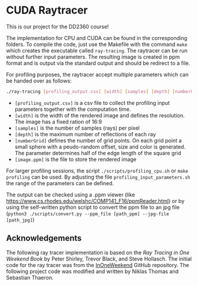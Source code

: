 # CUDA Raytracer

This is our project for the DD2360 course!

The implementation for CPU and CUDA can be found in the corresponding folders.
To compile the code, just use the Makefile with the command `make` which creates the executable called `ray-tracing`.
The raytracer can be run without further input parameters. The resulting image is created in ppm format and is output via the standard output and should be redirect to a file. 

For profiling purposes, the raytracer accept multiple parameters which can be handed over as follows: 
```sh
./ray-tracing [profiling_output.csv] [width] [samples] [depth] [numberGrid] > [image.ppm]
```
- `[profiling_output.csv]` is a csv file to collect the profiling input parameters together with the computation time.
- `[width]` is the width of the rendered image and defines the resolution. The image has a fixed ration of 16:9
- `[samples]` is the number of samples (rays) per pixel
- `[depth]` is the maximum number of reflections of each ray
- `[numberGrid]` defines the number of grid points. On each grid point a small sphere with a peudo-random offset, size and color is generated. The parameter determines half of the edge length of the square grid
- `[image.ppm]` is the file to store the rendered image

For larger profiling sessions, the script `./scripts/profiling_cpu.sh` or `make profiling` can be used. By adjusting the file `profiling_input_parameters.sh` the range of the parameters can be defined.

The output can be checked using a .ppm viewer (like https://www.cs.rhodes.edu/welshc/COMP141_F16/ppmReader.html) or by using the self-written python script to convert the ppm file to an jpg file (`python3 ./scripts/convert.py --ppm_file [path_ppm] --jpg-file [path_jpg]`)

## Acknowledgements
The following ray tracer implementation is based on the *Ray Tracing in One Weekend Book* by Peter Shirley, Trevor Black, and Steve Hollasch. The initial code for the ray tracer was from the [InOneWeekend](https://github.com/RayTracing/InOneWeekend.git) GitHub repository. The following project code was modified and written by Niklas Thomas and Sebastian Thaeron.
